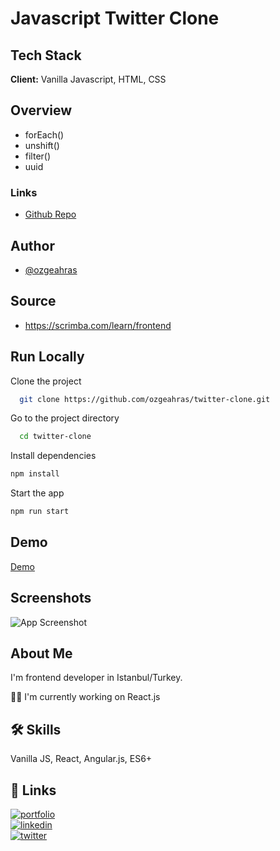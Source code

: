 # Javascript Twitter Clone

## Tech Stack  
**Client:** Vanilla Javascript, HTML, CSS

## Overview

- forEach()
- unshift()
- filter()
- uuid

### Links

- [Github Repo](https://github.com/ozgeahras/twitter-clone)  

## Author

- [@ozgeahras](https://github.com/ozgeahras)  

## Source

- https://scrimba.com/learn/frontend
 
## Run Locally  
Clone the project  

~~~bash  
  git clone https://github.com/ozgeahras/twitter-clone.git
~~~

Go to the project directory  

~~~bash  
  cd twitter-clone
~~~

Install dependencies  

~~~bash  
npm install
~~~

Start the app  

~~~bash  
npm run start
~~~  
 
 
## Demo  
[Demo](https://ozgeahras.github.io/twitter-clone/)
 

 
## Screenshots  
![App Screenshot](https://github.com/ozgeahras/twitter-clone/images/screenshot.png)  
  
           
## About Me  
I'm frontend developer in Istanbul/Turkey.

👩‍💻 I'm currently working on React.js

## 🛠 Skills  
Vanilla JS, React, Angular.js, ES6+  

    
## 🔗 Links  
[![portfolio](https://img.shields.io/badge/my_portfolio-1DA1F2?style=for-the-badge&logo=ko-fi&logoColor=white)](https://ozgeahras.com/)  
[![linkedin](https://img.shields.io/badge/linkedin-0A66C2?style=for-the-badge&logo=linkedin&logoColor=white)](https://www.linkedin.com/in/ozgeahras/)  
[![twitter](https://img.shields.io/badge/github-000?style=for-the-badge&logo=github&logoColor=white)](https://github.com/ozgeahras/)  
    
